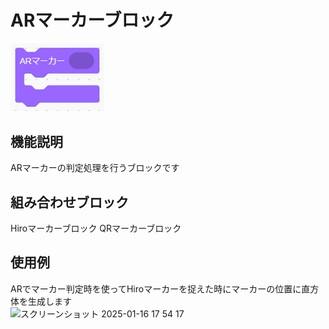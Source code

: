 # ARマーカーブロック
<img src="./../images/AR/ar1/ar_1.jpg" width="150">

## 機能説明
ARマーカーの判定処理を行うブロックです

## 組み合わせブロック
Hiroマーカーブロック QRマーカーブロック

## 使用例
ARでマーカー判定時を使ってHiroマーカーを捉えた時にマーカーの位置に直方体を生成します  
<img width="321" alt="スクリーンショット 2025-01-16 17 54 17" src="https://github.com/user-attachments/assets/3d1223a8-7e91-4550-9d4c-4768e3dc174b" />
